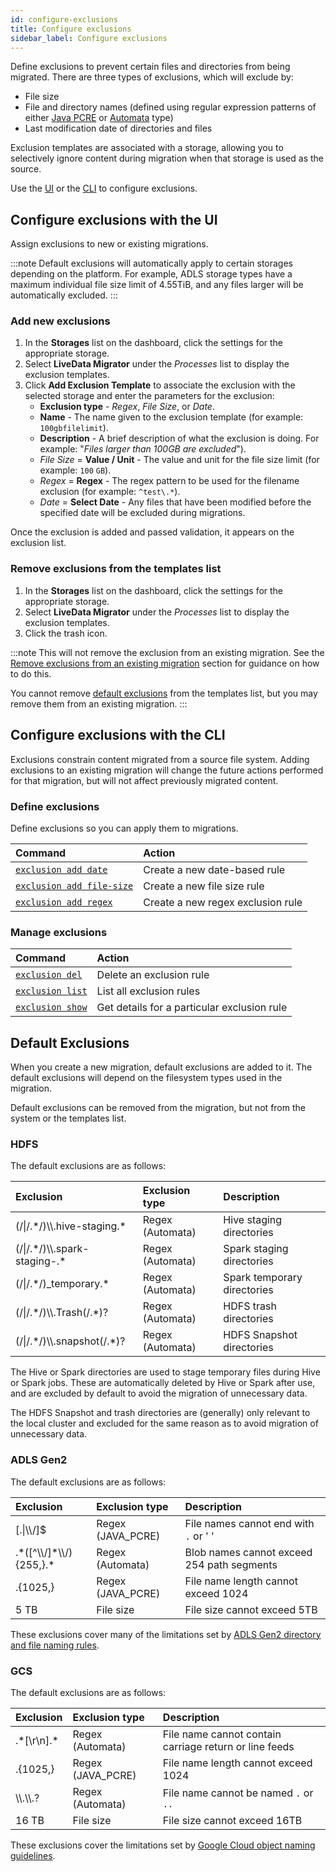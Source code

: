 ```yaml
---
id: configure-exclusions
title: Configure exclusions
sidebar_label: Configure exclusions
---
```


Define exclusions to prevent certain files and directories from being migrated. There are three types of exclusions, which will exclude by:

* File size
* File and directory names (defined using regular expression patterns of either [Java PCRE](https://regexr.com/) or [Automata](https://www.javatpoint.com/theory-of-automata) type)
* Last modification date of directories and files

Exclusion templates are associated with a storage, allowing you to selectively ignore content during migration when that storage is used as the source.

Use the [UI](#configure-exclusions-with-the-ui) or the [CLI](#configure-exclusions-with-the-cli) to configure exclusions.

## Configure exclusions with the UI

Assign exclusions to new or existing migrations.

:::note
Default exclusions will automatically apply to certain storages depending on the platform. For example, ADLS storage types have a maximum individual file size limit of 4.55TiB, and any files larger will be automatically excluded.
:::

### Add new exclusions

1. In the **Storages** list on the dashboard, click the settings for the appropriate storage.
1. Select **LiveData Migrator** under the _Processes_ list to display the exclusion templates.
1. Click **Add Exclusion Template** to associate the exclusion with the selected storage and enter the parameters for the exclusion:
   * **Exclusion type** - _Regex_, _File Size_, or _Date_.
   * **Name** - The name given to the exclusion template (for example: `100gbfilelimit`).
   * **Description** - A brief description of what the exclusion is doing. For example: "_Files larger than 100GB are excluded_").
   * _File Size_ = **Value / Unit** - The value and unit for the file size limit (for example: `100` `GB`).
   * _Regex_ = **Regex** - The regex pattern to be used for the filename exclusion (for example: `^test\.*`).
   * _Date_ = **Select Date** - Any files that have been modified before the specified date will be excluded during migrations.

Once the exclusion is added and passed validation, it appears on the exclusion list.

### Remove exclusions from the templates list

1. In the **Storages** list on the dashboard, click the settings for the appropriate storage.
1. Select **LiveData Migrator** under the _Processes_ list to display the exclusion templates.
1. Click the trash icon.

:::note
This will not remove the exclusion from an existing migration. See the [Remove exclusions from an existing migration](./manage-migrations.md#remove-exclusions-from-an-existing-migration) section for guidance on how to do this.

You cannot remove [default exclusions](#default-exclusions) from the templates list, but you may remove them from an existing migration.
:::

## Configure exclusions with the CLI

Exclusions constrain content migrated from a source file system. Adding exclusions to an existing migration will change the future actions performed for that migration, but will not affect previously migrated content.

### Define exclusions

Define exclusions so you can apply them to migrations.

| Command | Action |
|:---|:---|
| [`exclusion add date`](./command-reference.md#exclusion-add-date) | Create a new date-based rule |
| [`exclusion add file-size`](./command-reference.md#exclusion-add-file-size) | Create a new file size rule |
| [`exclusion add regex`](./command-reference.md#exclusion-add-regex) | Create a new regex exclusion rule |

### Manage exclusions

| Command | Action |
|:---|:---|
| [`exclusion del`](./command-reference.md#exclusion-del) | Delete an exclusion rule |
| [`exclusion list`](./command-reference.md#exclusion-list) | List all exclusion rules |
| [`exclusion show`](./command-reference.md#exclusion-show) | Get details for a particular exclusion rule |

## Default Exclusions

When you create a new migration, default exclusions are added to it. The default exclusions will depend on the filesystem types used in the migration.

Default exclusions can be removed from the migration, but not from the system or the templates list.

### HDFS

The default exclusions are as follows:

| Exclusion | Exclusion type | Description |
|:---|:---|:---|
| &#40;&#47;&#124;&#47;.&#42;&#47;&#41;&#92;&#92;.hive-staging.&#42; | Regex (Automata) | Hive staging directories |
| &#40;&#47;&#124;&#47;.&#42;&#47;&#41;&#92;&#92;.spark-staging-.&#42; | Regex (Automata) | Spark staging directories |
| &#40;&#47;&#124;&#47;.&#42;&#47;&#41;_temporary.&#42; | Regex (Automata) | Spark temporary directories |
| &#40;&#47;&#124;&#47;.&#42;&#47;&#41;&#92;&#92;.Trash&#40;&#47;.&#42;&#41;? | Regex (Automata) | HDFS trash directories |
| &#40;&#47;&#124;&#47;.&#42;&#47;&#41;&#92;&#92;.snapshot&#40;&#47;.&#42;&#41;? | Regex (Automata) | HDFS Snapshot directories |

The Hive or Spark directories are used to stage temporary files during Hive or Spark jobs. These are automatically deleted by Hive or Spark after use, and are excluded by default to avoid the migration of unnecessary data.

The HDFS Snapshot and trash directories are (generally) only relevant to the local cluster and excluded for the same reason as to avoid migration of unnecessary data.

### ADLS Gen2

The default exclusions are as follows:

| Exclusion | Exclusion type | Description |
|:---|:---|:---|
| &#91;.&#124;&#92;&#92;&#47;&#93;&#36; | Regex (JAVA_PCRE) | File names cannot end with `.` or ' ' |
| .&#42;&#40;&#91;&#94;&#92;&#92;&#47;&#93;&#42;&#92;&#92;&#47;&#41;&#123;255,&#125;.&#42; | Regex (Automata) | Blob names cannot exceed 254 path segments |
| .&#123;1025,&#125; | Regex (JAVA_PCRE) | File name length cannot exceed 1024 |
| 5 TB | File size | File size cannot exceed 5TB |

These exclusions cover many of the limitations set by [ADLS Gen2 directory and file naming rules](https://docs.microsoft.com/en-us/rest/api/storageservices/naming-and-referencing-shares--directories--files--and-metadata#directory-and-file-names).

### GCS

The default exclusions are as follows:

| Exclusion | Exclusion type | Description |
|:---|:---|:---|
| .&#42;&#91;&#92;r&#92;n&#93;.&#42; | Regex (Automata) | File name cannot contain carriage return or line feeds |
| .&#123;1025,&#125; | Regex (JAVA_PCRE) | File name length cannot exceed 1024 |
| &#92;&#92;.&#92;&#92;.? | Regex (Automata) | File name cannot be named `.` or `..` |
| 16 TB | File size | File size cannot exceed 16TB |

These exclusions cover the limitations set by [Google Cloud object naming guidelines](https://cloud.google.com/storage/docs/naming-objects).
